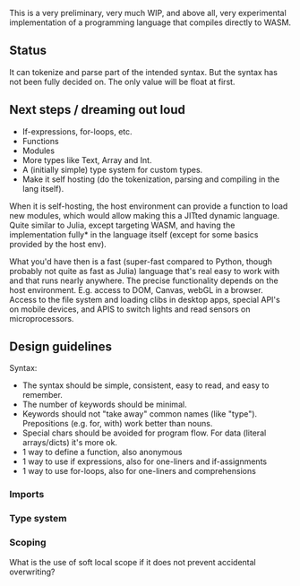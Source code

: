 This is a very preliminary, very much WIP, and above all, very experimental
implementation of a programming language that compiles directly to WASM.

## Status

It can tokenize and parse part of the intended syntax. But the syntax has not
been fully decided on. The only value will be float at first.


## Next steps / dreaming out loud

* If-expressions, for-loops, etc.
* Functions
* Modules
* More types like Text, Array and Int.
* A (initially simple) type system for custom types.
* Make it self hosting (do the tokenization, parsing and compiling in
  the lang itself).

When it is self-hosting, the host environment can provide a function
to load new modules, which would allow making this a JITted dynamic
language. Quite similar to Julia, except targeting WASM, and having the
implementation fully* in the language itself (except for some basics
provided by the host env).

What you'd have then is a fast (super-fast compared to Python, though
probably not quite as fast as Julia) language that's real easy to work
with and that runs nearly anywhere. The precise functionality depends
on the host environment. E.g. access to DOM, Canvas, webGL in a browser.
Access to the file system and loading clibs in desktop apps, special
API's on mobile devices, and APIS to switch lights and read sensors on
microprocessors.


## Design guidelines

Syntax:

* The syntax should be simple, consistent, easy to read, and easy to remember.
* The number of keywords should be minimal.
* Keywords should not "take away" common names (like "type").
  Prepositions (e.g. for, with) work better than nouns.
* Special chars should be avoided for program flow. For data
  (literal arrays/dicts) it's more ok.
* 1 way to define a function, also anonymous
* 1 way to use if expressions, also for one-liners and if-assignments
* 1 way to use for-loops, also for one-liners and comprehensions


### Imports


### Type system


### Scoping

What is the use of soft local scope if it does not prevent accidental overwriting?

